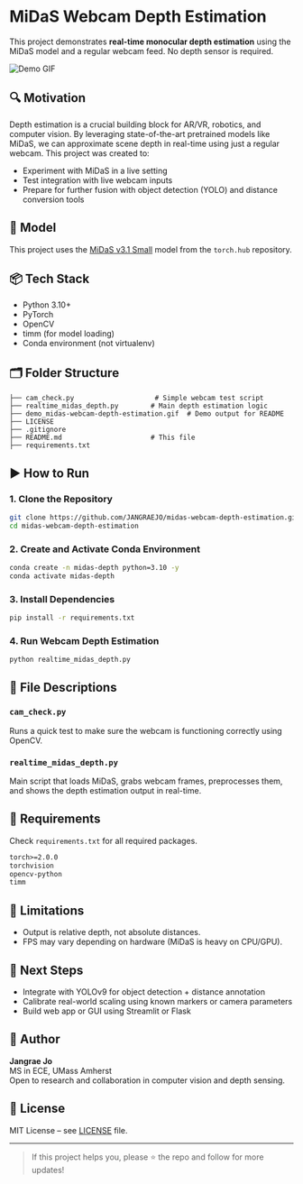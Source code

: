 # MiDaS Webcam Depth Estimation

This project demonstrates **real-time monocular depth estimation** using the MiDaS model and a regular webcam feed. No depth sensor is required.

![Demo GIF](demo_midas-webcam-depth-estimation.gif)

## 🔍 Motivation
Depth estimation is a crucial building block for AR/VR, robotics, and computer vision. By leveraging state-of-the-art pretrained models like MiDaS, we can approximate scene depth in real-time using just a regular webcam. This project was created to:

- Experiment with MiDaS in a live setting
- Test integration with live webcam inputs
- Prepare for further fusion with object detection (YOLO) and distance conversion tools

## 🧠 Model
This project uses the [MiDaS v3.1 Small](https://github.com/isl-org/MiDaS) model from the `torch.hub` repository.

## 📦 Tech Stack
- Python 3.10+
- PyTorch
- OpenCV
- timm (for model loading)
- Conda environment (not virtualenv)

## 🗂️ Folder Structure
```
├── cam_check.py                    # Simple webcam test script
├── realtime_midas_depth.py        # Main depth estimation logic
├── demo_midas-webcam-depth-estimation.gif  # Demo output for README
├── LICENSE
├── .gitignore
├── README.md                      # This file
├── requirements.txt
```

## ▶️ How to Run
### 1. Clone the Repository
```bash
git clone https://github.com/JANGRAEJO/midas-webcam-depth-estimation.git
cd midas-webcam-depth-estimation
```

### 2. Create and Activate Conda Environment
```bash
conda create -n midas-depth python=3.10 -y
conda activate midas-depth
```

### 3. Install Dependencies
```bash
pip install -r requirements.txt
```

### 4. Run Webcam Depth Estimation
```bash
python realtime_midas_depth.py
```

## 🧪 File Descriptions
### `cam_check.py`
Runs a quick test to make sure the webcam is functioning correctly using OpenCV.

### `realtime_midas_depth.py`
Main script that loads MiDaS, grabs webcam frames, preprocesses them, and shows the depth estimation output in real-time.

## 🧱 Requirements
Check `requirements.txt` for all required packages.

```txt
torch>=2.0.0
torchvision
opencv-python
timm
```

## 📌 Limitations
- Output is relative depth, not absolute distances.
- FPS may vary depending on hardware (MiDaS is heavy on CPU/GPU).

## 🔮 Next Steps
- Integrate with YOLOv9 for object detection + distance annotation
- Calibrate real-world scaling using known markers or camera parameters
- Build web app or GUI using Streamlit or Flask

## 🙋 Author
**Jangrae Jo**  
MS in ECE, UMass Amherst  
Open to research and collaboration in computer vision and depth sensing.

## 🪪 License
MIT License – see [LICENSE](LICENSE) file.

---
> If this project helps you, please ⭐ the repo and follow for more updates!
